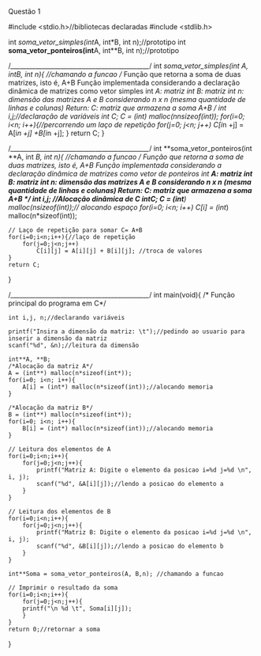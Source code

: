 Questão 1


#include <stdio.h>//bibliotecas declaradas
#include <stdlib.h>

int *soma_vetor_simples(int*A, int*B, int n);//prototipo
int **soma_vetor_ponteiros(int**A, int**B, int n);//prototipo

/*____________________________________________*/
int *soma_vetor_simples(int *A, int*B, int n){ //chamando a funcao 
    /* 
    Função que retorna a soma de duas matrizes, isto é, A+B
    Função implementada considerando a declaração dinâmica de matrizes como vetor simples 
        int *A: matriz 
        int *B: matriz 
        int n: dimensão das matrizes A e B considerando n x n (mesma quantidade de linhas e colunas)
    Return: 
        C: matriz que armazena a soma A+B 
    */
    int i,j;//declaração de variáveis 
    int *C;
    C = (int*) malloc(n*n*sizeof(int));
    for(i=0; i<n; i++){//percorrendo um laço de repetição 
        for(j=0; j<n; j++)
            C[i*n +j] = A[i*n +j] +B[i*n +j];
    }
    return C;
}

/*____________________________________________*/
int **soma_vetor_ponteiros(int **A, int **B, int n){ //chamando a funcao 
    /* 
    Função que retorna a soma de duas matrizes, isto é, A+B
    Função implementada considerando a declaração dinâmica de matrizes como vetor de ponteiros 
        int **A: matriz 
        int **B: matriz 
        int n: dimensão das matrizes A e B considerando n x n (mesma quantidade de linhas e colunas)
    Return: 
        C: matriz que armazena a soma A+B 
    */
    int i,j;
    //Alocação dinâmica de C
    int**C;
    C = (int**) malloc(n*sizeof(int*));// alocando espaço 
    for(i=0; i<n; i++)
        C[i] = (int*) malloc(n*sizeof(int));

    // Laço de repetição para somar C= A+B
    for(i=0;i<n;i++){//laço de repetição 
        for(j=0;j<n;j++)
            C[i][j] = A[i][j] + B[i][j]; //troca de valores
    }
    return C;
}


/*____________________________________________*/
int main(void){
    /* Função principal do programa em C*/ 

    int i,j, n;//declarando variáveis 

    printf("Insira a dimensão da matriz: \t");//pedindo ao usuario para inserir a dimensão da matriz
    scanf("%d", &n);//leitura da dimensão 

    int**A, **B;
    /*Alocação da matriz A*/
    A = (int**) malloc(n*sizeof(int*));
    for(i=0; i<n; i++){
        A[i] = (int*) malloc(n*sizeof(int));//alocando memoria 
    }

    /*Alocação da matriz B*/
    B = (int**) malloc(n*sizeof(int*));
    for(i=0; i<n; i++){
        B[i] = (int*) malloc(n*sizeof(int));//alocando memoria 
    }

    // Leitura dos elementos de A
    for(i=0;i<n;i++){
        for(j=0;j<n;j++){
            printf("Matriz A: Digite o elemento da posicao i=%d j=%d \n", i, j);
            scanf("%d", &A[i][j]);//lendo a posicao do elemento a
        }
    }

    // Leitura dos elementos de B
    for(i=0;i<n;i++){
        for(j=0;j<n;j++){
            printf("Matriz B: Digite o elemento da posicao i=%d j=%d \n", i, j);
            scanf("%d", &B[i][j]);//lendo a posicao do elemento b
        }
    }

    int**Soma = soma_vetor_ponteiros(A, B,n); //chamando a funcao

    // Imprimir o resultado da soma
    for(i=0;i<n;i++){
        for(j=0;j<n;j++){
        printf("\n %d \t", Soma[i][j]);
        }
    }
    return 0;//retornar a soma
}
